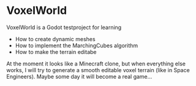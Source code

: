 # VoxelWorld

VoxelWorld is a Godot testproject for learning
 - How to create dynamic meshes
 - How to implement the MarchingCubes algorithm
 - How to make the terrain editabe

At the moment it looks like a Minecraft clone, but when everything else works, I will try to generate a smooth editable voxel terrain (like in Space Engineers).
Maybe some day it will become a real game...

